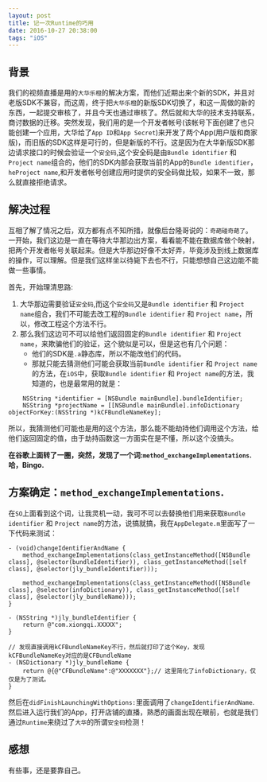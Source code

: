 ```yaml
---
layout: post
title: 记一次Runtime的巧用
date: 2016-10-27 20:38:00
tags: "iOS"
---
```


<!-- more -->

## 背景
我们的视频直播是用的`大华乐橙`的解决方案，而他们近期出来个新的SDK，并且对老版SDK不兼容，而这周，终于把`大华乐橙`的新版SDK切换了，和这一周做的新的东西，一起提交审核了，并且今天也通过审核了。然后就和大华的技术支持联系，商讨数据的迁移。突然发现，我们用的是一个开发者帐号(该帐号下面创建了也只能创建一个应用，大华给了`App ID`和`App Secret`)来开发了两个App(用户版和商家版)，而旧版的SDK这样是可行的，但是新版的不行。这是因为在大华新版SDK那边请求接口的时候会验证一个`安全码`,这个安全码是由`Bundle identifier` 和 `Project name`组合的，他们的SDK内部会获取当前的App的`Bundle identifier`，`heProject name`,和开发者帐号创建应用时提供的安全码做比较，如果不一致，那么就直接拒绝请求。

## 解决过程
互相了解了情况之后，双方都有点不知所措，就像后台隆哥说的：`奇葩碰奇葩了`。一开始，我们这边是一直在等待大华那边出方案，看看能不能在数据库做个映射，把两个开发者帐号关联起来。但是大华那边好像不太好弄，毕竟涉及到线上数据库的操作，可以理解。但是我们这样坐以待毙下去也不行，只能想想自己这边能不能做一些事情。

首先，开始理清思路:
1. 大华那边需要验证`安全码`,而这个`安全码`又是`Bundle identifier` 和 `Project name`组合，我们不可能去改工程的`Bundle identifier` 和 `Project name`，所以，修改工程这个方法不行。
2. 那么我们这边可不可以给他们返回固定的`Bundle identifier` 和 `Project name`，来欺骗他们的验证，这个貌似是可以，但是这也有几个问题：
    * 他们的SDK是`.a`静态库，所以不能改他们的代码。
    * 那就只能去猜测他们可能会获取当前`Bundle identifier` 和 `Project name`的方法，在`iOS`中，获取`Bundle identifier` 和 `Project name`的方法，我知道的，也是最常用的就是：

```ObjC
    NSString *identifier = [NSBundle mainBundle].bundleIdentifier;
    NSString *projectName = [[NSBundle mainBundle].infoDictionary objectForKey:(NSString *)kCFBundleNameKey]; 
```

所以，我猜测他们可能也是用的这个方法，那么能不能劫持他们调用这个方法，给他们返回固定的值，由于劫持函数这一方面实在是不懂，所以这个没搞头。

**在谷歌上面转了一圈，突然，发现了一个词:`method_exchangeImplementations`.哈，Bingo.**

## 方案确定：`method_exchangeImplementations`.
在`SO`上面看到这个词，让我灵机一动，我可不可以去替换他们用来获取`Bundle identifier` 和 `Project name`的方法，说搞就搞，我在`AppDelegate.m`里面写了一下代码来测试：

```ObjC
- (void)changeIdentifierAndName {
    method_exchangeImplementations(class_getInstanceMethod([NSBundle class], @selector(bundleIdentifier)), class_getInstanceMethod([self class], @selector(jly_bundleIdentifier)));
    
    method_exchangeImplementations(class_getInstanceMethod([NSBundle class], @selector(infoDictionary)), class_getInstanceMethod([self class], @selector(jly_bundleName)));
}

- (NSString *)jly_bundleIdentifier {
    return @"com.xiongqi.XXXXX";
}

// 发现直接调用kCFBundleNameKey不行，然后就打印了这个Key，发现kCFBundleNameKey对应的是CFBundleName
- (NSDictionary *)jly_bundleName {
    return @{@"CFBundleName":@"XXXXXXX"};// 这里简化了infoDictionary，仅仅是为了测试。
}
```

然后在`didFinishLaunchingWithOptions:`里面调用了`changeIdentifierAndName`.然后进入运行我们的App，打开店铺的直播，熟悉的画面出现在眼前，也就是我们通过`Runtime`来绕过了`大华`的所谓`安全码`检测！

## 感想

有些事，还是要靠自己。


